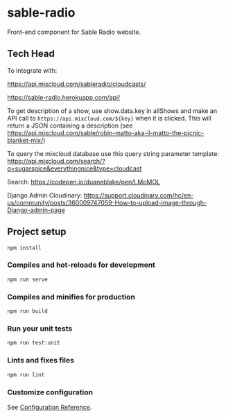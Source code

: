 # sable-radio

Front-end component for Sable Radio website.
## Tech Head

To integrate with:

https://api.mixcloud.com/sableradio/cloudcasts/

https://sable-radio.herokuapp.com/api/

To get description of a show, use show.data.key in allShows and make an API call to `https://api.mixcloud.com/${key}` when it is clicked. This will return a JSON containing a description (see https://api.mixcloud.com/sable/robin-matto-aka-il-matto-the-picnic-blanket-mix/)

To query the mixcloud database use this query string parameter template: https://api.mixcloud.com/search/?q=sugarspice&everythingnice&type=cloudcast

Search: https://codepen.io/duaneblake/pen/LMoMOL 

Django Admin Cloudinary: https://support.cloudinary.com/hc/en-us/community/posts/360009747059-How-to-upload-image-through-Django-admin-page

## Project setup
```
npm install
```

### Compiles and hot-reloads for development
```
npm run serve
```

### Compiles and minifies for production
```
npm run build
```

### Run your unit tests
```
npm run test:unit
```

### Lints and fixes files
```
npm run lint
```

### Customize configuration
See [Configuration Reference](https://cli.vuejs.org/config/).
